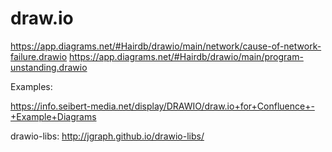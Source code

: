 # draw.io



https://app.diagrams.net/#Hairdb/drawio/main/network/cause-of-network-failure.drawio
https://app.diagrams.net/#Hairdb/drawio/main/program-unstanding.drawio


Examples:

https://info.seibert-media.net/display/DRAWIO/draw.io+for+Confluence+-+Example+Diagrams


drawio-libs:
http://jgraph.github.io/drawio-libs/
